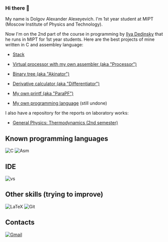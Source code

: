 ### Hi there 👋

My name is Dolgov Alexander Alexeyevich. I'm 1st year student at MIPT (Moscow Institute of Physics and Technology).

Now I'm on the 2nd part of the course in programming by [Ilya Dedinsky](https://github.com/ded32) that he runs in MIPT for 1st year students. Here are the best projects of mine written in C and assembley language:

- [Stack](https://github.com/KetchuppOfficial/Stack)

- [Virtual processor with my own assembler (aka "Processor")](https://github.com/KetchuppOfficial/Processor)

- [Binary tree (aka "Akinator")](https://github.com/KetchuppOfficial/Akinator)

- [Derivative calculator (aka "Differentiator")](https://github.com/KetchuppOfficial/Differentiator)

- [My own printf (aka "ParaPF")](https://github.com/KetchuppOfficial/ParaPF)

- [My own programming language]() (still undone)

I also have a repository for the reports on laboratory works:

- [General Physics: Thermodynamics (2nd semester)](https://github.com/KetchuppOfficial/Labs_Semester_2)

## Known programming languages 

![C](https://img.shields.io/badge/C-00599C?style=for-the-badge&logo=c&logoColor=white)
![Asm](https://img.shields.io/badge/Assembly-8B4513?style=for-the-badge&logo=Assembly&logoColor=white)

## IDE

![vs](https://img.shields.io/badge/Visual%20Studio%20Code-0078d7.svg?&style=for-the-badge&logo=visual-studio-code&logoColor=white)

## Other skills (trying to improve)

![LaTeX](https://img.shields.io/badge/latex-%23008080.svg?style=for-the-badge&logo=latex&logoColor=white)
![Git](https://img.shields.io/badge/git-%23F05033.svg?style=for-the-badge&logo=git&logoColor=white)

## Contacts

[![Gmail](https://img.shields.io/badge/Gmail-D14836?style=for-the-badge&logo=gmail&logoColor=white)](mailto:dolgov.aleksandr@phystech.edu)

